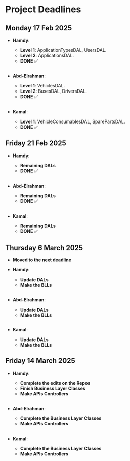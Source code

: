 # Project Deadlines

## Monday 17 Feb 2025

- **Hamdy**:

  - **Level 1**: ApplicationTypesDAL, UsersDAL.
  - **Level 2**: ApplicationsDAL.
  - **DONE** ✅

  ##

- **Abd-Elrahman**:

  - **Level 1**: VehiclesDAL.
  - **Level 2**: BusesDAL, DriversDAL.
  - **DONE** ✅

  ##

- **Kamal**:
  - **Level 1**: VehicleConsumablesDAL, SparePartsDAL.
  - **DONE** ✅

##

## Friday 21 Feb 2025

- **Hamdy**:

  - **Remaining DALs**
  - **DONE** ✅

  ##

- **Abd-Elrahman**:

  - **Remaining DALs**
  - **DONE** ✅
  ##

- **Kamal**:
  - **Remaining DALs**
  - **DONE** ✅


##

## Thursday 6 March 2025
- **Moved to the next deadline**

- **Hamdy**:

  - **Update DALs**
  - **Make the BLLs**

  ##

- **Abd-Elrahman**:

  - **Update DALs**
  - **Make the BLLs**
  ##

- **Kamal**:
  - **Update DALs**
  - **Make the BLLs**


##

## Friday 14 March 2025

- **Hamdy**:

  - **Complete the edits on the Repos**
  - **Finish Business Layer Classes**
  - **Make APIs Controllers**

  ##

- **Abd-Elrahman**:

  - **Complete the Business Layer Classes**
  - **Make APIs Controllers**

  ##

- **Kamal**:

  - **Complete the Business Layer Classes**
  - **Make APIs Controllers**
